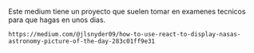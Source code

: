 Este medium tiene un proyecto que suelen tomar en examenes tecnicos para que hagas en unos dias.

`https://medium.com/@jlsnyder09/how-to-use-react-to-display-nasas-astronomy-picture-of-the-day-283c01ff9e31`